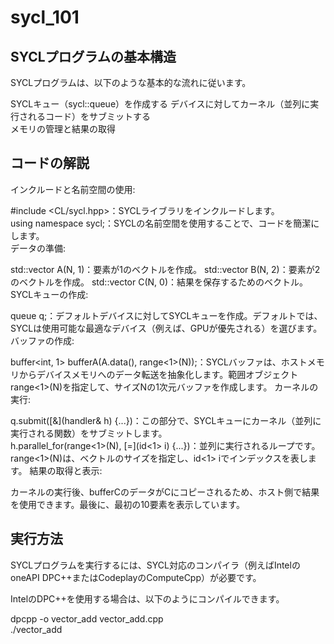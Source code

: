 # sycl_101


## SYCLプログラムの基本構造
SYCLプログラムは、以下のような基本的な流れに従います。  

SYCLキュー（sycl::queue）を作成する 
デバイスに対してカーネル（並列に実行されるコード）をサブミットする  
メモリの管理と結果の取得    


## コードの解説
インクルードと名前空間の使用:   

#include <CL/sycl.hpp>：SYCLライブラリをインクルードします。    
using namespace sycl;：SYCLの名前空間を使用することで、コードを簡潔にします。   
データの準備:       

std::vector<int> A(N, 1)：要素が1のベクトルを作成。 
std::vector<int> B(N, 2)：要素が2のベクトルを作成。 
std::vector<int> C(N, 0)：結果を保存するためのベクトル。    
SYCLキューの作成:   

queue q;：デフォルトデバイスに対してSYCLキューを作成。デフォルトでは、SYCLは使用可能な最適なデバイス（例えば、GPUが優先される）を選びます。 
バッファの作成: 

buffer<int, 1> bufferA(A.data(), range<1>(N));：SYCLバッファは、ホストメモリからデバイスメモリへのデータ転送を抽象化します。範囲オブジェクトrange<1>(N)を指定して、サイズNの1次元バッファを作成します。 
カーネルの実行: 

q.submit([&](handler& h) {...})：この部分で、SYCLキューにカーネル（並列に実行される関数）をサブミットします。   
h.parallel_for(range<1>(N), [=](id<1> i) {...})：並列に実行されるループです。range<1>(N)は、ベクトルのサイズを指定し、id<1> iでインデックスを表します。 
結果の取得と表示:   

カーネルの実行後、bufferCのデータがCにコピーされるため、ホスト側で結果を使用できます。最後に、最初の10要素を表示しています。    

## 実行方法
SYCLプログラムを実行するには、SYCL対応のコンパイラ（例えばIntelのoneAPI DPC++またはCodeplayのComputeCpp）が必要です。   

IntelのDPC++を使用する場合は、以下のようにコンパイルできます。  

dpcpp -o vector_add vector_add.cpp  
./vector_add    
